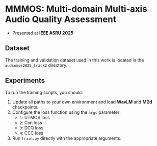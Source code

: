 # MMMOS: Multi-domain Multi-axis Audio Quality Assessment

- Presented at **IEEE ASRU 2025**

## Dataset
The training and validation dataset used in this work is located in the `audiomos2025_track2` directory.

## Experiments
To run the training scripts, you should:

1. Update all paths to your own environment and load **WavLM** and **M2d** checkpoints.  
2. Configure the loss function using the `args` parameter:  
   - `1`: UTMOS loss  
   - `2`: Con loss  
   - `3`: DCQ loss  
   - `4`: CCC loss  
3. Run `train.py` directly with the appropriate arguments.
